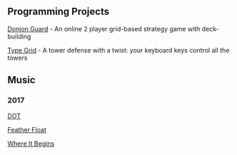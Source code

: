 ## Programming Projects

[Donjon Guard](https://github.com/blizord/Donjon-Guard) - An online 2 player grid-based strategy game with deck-building

[Type Grid](https://github.com/blizord/Type-Grid) - A tower defense with a twist: your keyboard keys control all the towers


## Music

### 2017

[DOT](/music/DOT.mp3)

[Feather Float](/music/FeatherFloat.mp3)

[Where It Begins](/music/WhereItBegins.wav)


